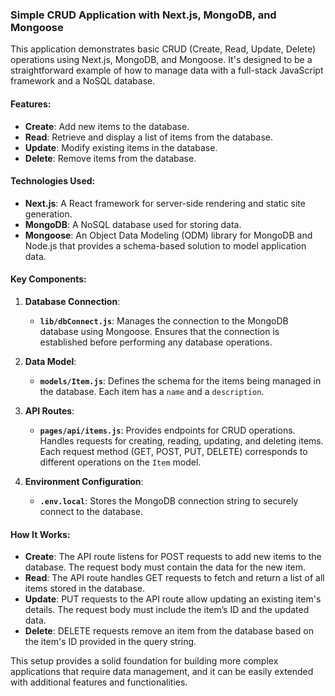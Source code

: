 

### Simple CRUD Application with Next.js, MongoDB, and Mongoose

This application demonstrates basic CRUD (Create, Read, Update, Delete) operations using Next.js, MongoDB, and Mongoose. It's designed to be a straightforward example of how to manage data with a full-stack JavaScript framework and a NoSQL database.

#### **Features:**
- **Create**: Add new items to the database.
- **Read**: Retrieve and display a list of items from the database.
- **Update**: Modify existing items in the database.
- **Delete**: Remove items from the database.

#### **Technologies Used:**

- **Next.js**: A React framework for server-side rendering and static site generation.
- **MongoDB**: A NoSQL database used for storing data.
- **Mongoose**: An Object Data Modeling (ODM) library for MongoDB and Node.js that provides a schema-based solution to model application data.

#### **Key Components:**

1. **Database Connection**:
   - **`lib/dbConnect.js`**: Manages the connection to the MongoDB database using Mongoose. Ensures that the connection is established before performing any database operations.

2. **Data Model**:
   - **`models/Item.js`**: Defines the schema for the items being managed in the database. Each item has a `name` and a `description`.

3. **API Routes**:
   - **`pages/api/items.js`**: Provides endpoints for CRUD operations. Handles requests for creating, reading, updating, and deleting items. Each request method (GET, POST, PUT, DELETE) corresponds to different operations on the `Item` model.

4. **Environment Configuration**:
   - **`.env.local`**: Stores the MongoDB connection string to securely connect to the database.

#### **How It Works:**

- **Create**: The API route listens for POST requests to add new items to the database. The request body must contain the data for the new item.
- **Read**: The API route handles GET requests to fetch and return a list of all items stored in the database.
- **Update**: PUT requests to the API route allow updating an existing item's details. The request body must include the item’s ID and the updated data.
- **Delete**: DELETE requests remove an item from the database based on the item's ID provided in the query string.

This setup provides a solid foundation for building more complex applications that require data management, and it can be easily extended with additional features and functionalities.

